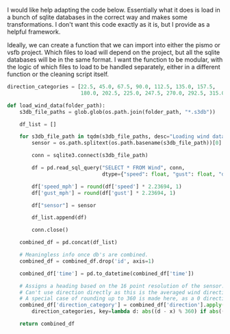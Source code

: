 
I would like help adapting the code below. Essentially what it does is load in a bunch of sqlite databases in the correct way and makes some transformations. I don't want this code exactly as it is, but I provide as a helpful framework. 

Ideally, we can create a function that we can import into either the pismo or vsfb project. Which files to load will depend on the project, but all the sqlite databases will be in the same format. I want the function to be modular, with the logic of which files to load to be handled separately, either in a different function or the cleaning script itself.


```python
direction_categories = [22.5, 45.0, 67.5, 90.0, 112.5, 135.0, 157.5,
                        180.0, 202.5, 225.0, 247.5, 270.0, 292.5, 315.0, 337.5, 360.0]

def load_wind_data(folder_path):
    s3db_file_paths = glob.glob(os.path.join(folder_path, "*.s3db"))

    df_list = []

    for s3db_file_path in tqdm(s3db_file_paths, desc="Loading wind data"):
        sensor = os.path.splitext(os.path.basename(s3db_file_path))[0]

        conn = sqlite3.connect(s3db_file_path)

        df = pd.read_sql_query("SELECT * FROM Wind", conn,
                               dtype={"speed": float, "gust": float, "direction": int, "time": str})

        df['speed_mph'] = round(df['speed'] * 2.23694, 1)
        df['gust_mph'] = round(df['gust'] * 2.23694, 1)

        df["sensor"] = sensor

        df_list.append(df)

        conn.close()

    combined_df = pd.concat(df_list)

    # Meaningless info once db's are combined.
    combined_df = combined_df.drop('id', axis=1)

    combined_df['time'] = pd.to_datetime(combined_df['time'])

    # Assigns a heading based on the 16 point resolution of the sensor.
    # Can't use direction directly as this is the averaged wind direction during the monitoring period.
    # A special case of rounding up to 360 is made here, as a 0 direction in the data indicates bad reading
    combined_df['direction_category'] = combined_df['direction'].apply(lambda x: min(
        direction_categories, key=lambda d: abs((d - x) % 360) if abs((d - x) % 360) <= 11.25 else abs((d - x) % 360 - 360)))

    return combined_df
```